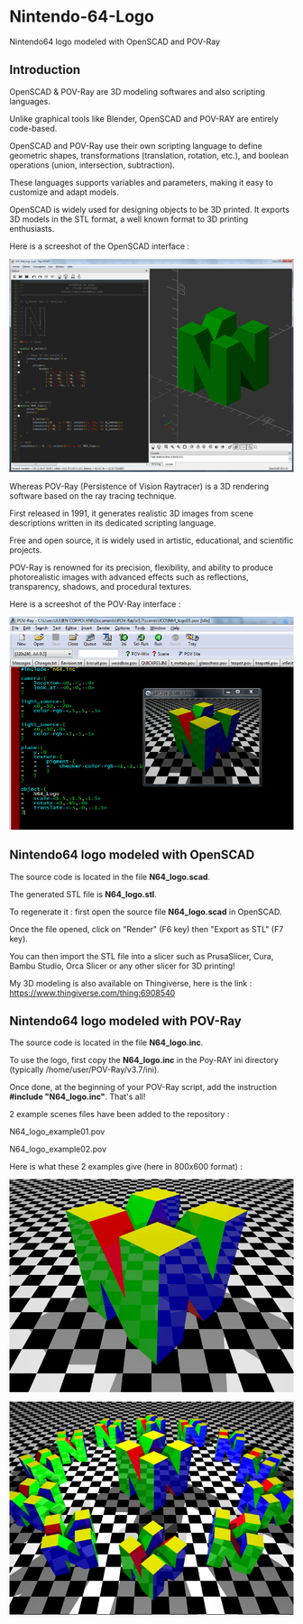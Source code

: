 # Nintendo-64-Logo
Nintendo64 logo modeled with OpenSCAD and POV-Ray

## Introduction

OpenSCAD & POV-Ray are 3D modeling softwares and also scripting languages.

Unlike graphical tools like Blender, OpenSCAD and POV-RAY are entirely code-based.

OpenSCAD and POV-Ray use their own scripting language to define geometric shapes, transformations (translation, rotation, etc.), and boolean operations (union, intersection, subtraction).

These languages supports variables and parameters, making it easy to customize and adapt models.

OpenSCAD is widely used for designing objects to be 3D printed. It exports 3D models in the STL format, a well known format to 3D printing enthusiasts.

Here is a screeshot of the OpenSCAD interface :

![screenshot OpenSCAD](images/OpenSCAD_interface_800x600.png)

Whereas POV-Ray (Persistence of Vision Raytracer) is a 3D rendering software based on the ray tracing technique.

First released in 1991, it generates realistic 3D images from scene descriptions written in its dedicated scripting language.

Free and open source, it is widely used in artistic, educational, and scientific projects.

POV-Ray is renowned for its precision, flexibility, and ability to produce photorealistic images with advanced effects such as reflections, transparency, shadows, and procedural textures.

Here is a screeshot of the POV-Ray interface :

![screenshot POV-Ray](images/POV-RAY_interface_800x600.png)

## Nintendo64 logo modeled with OpenSCAD

The source code is located in the file **N64_logo.scad**.

The generated STL file is **N64_logo.stl**.

To regenerate it : first open the source file **N64_logo.scad** in OpenSCAD.

Once the file opened, click on "Render" (F6 key) then "Export as STL" (F7 key).

You can then import the STL file into a slicer such as PrusaSlicer, Cura, Bambu Studio, Orca Slicer or any other slicer for 3D printing!

My 3D modeling is also available on Thingiverse, here is the link : https://www.thingiverse.com/thing:6908540

## Nintendo64 logo modeled with POV-Ray

The source code is located in the file **N64_logo.inc**.

To use the logo, first copy the **N64_logo.inc** in the Poy-RAY ini directory (typically /home/user/POV-Ray/v3.7/ini).

Once done, at the beginning of your POV-Ray script, add the instruction **#include "N64_logo.inc"**. That's all!

2 example scenes files have been added to the repository :

N64_logo_example01.pov

N64_logo_example02.pov

Here is what these 2 examples give (here in 800x600 format) :

![N64_logo_example01](images/N64_logo_example01_800x600.png)

![N64_logo_example02](images/N64_logo_example02_800x600.png)


